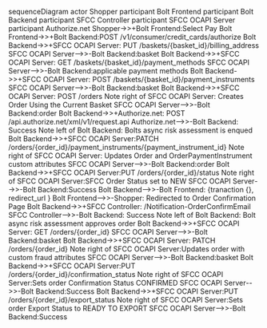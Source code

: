 sequenceDiagram
    actor Shopper
    participant Bolt Frontend
    participant Bolt Backend
    participant SFCC Controller
    participant SFCC OCAPI Server
    participant Authorize.net
    Shopper->>+Bolt Frontend:Select Pay
    Bolt Frontend->>+Bolt Backend:POST /v1/consumer/credit_cards/authorize
    Bolt Backend->>+SFCC OCAPI Server: PUT /baskets/{basket_id}/billing_address
    SFCC OCAPI Server-->>-Bolt Backend:basket
    Bolt Backend->>+SFCC OCAPI Server: GET /baskets/{basket_id}/payment_methods
    SFCC OCAPI Server-->>-Bolt Backend:applicable payment methods
    Bolt Backend->>+SFCC OCAPI Server: POST /baskets/{basket_id}/payment_instruments
    SFCC OCAPI Server-->>-Bolt Backend:basket
    Bolt Backend->>+SFCC OCAPI Server: POST /orders
    Note right of SFCC OCAPI Server: Creates Order Using the Current Basket
    SFCC OCAPI Server-->>-Bolt Backend:order
    Bolt Backend->>+Authorize.net: POST /api.authorize.net/xml/v1/request.api
    Authorize.net-->>-Bolt Backend: Success
    Note left of Bolt Backend: Bolts async risk assessment is enqued
    Bolt Backend->>+SFCC OCAPI Server:PATCH /orders/{order_id}/payment_instruments/{payment_instrument_id}
    Note right of SFCC OCAPI Server: Updates Order and OrderPaymentInstrument custom attributes
    SFCC OCAPI Server-->>-Bolt Backend:order
    Bolt Backend->>+SFCC OCAPI Server:PUT /orders/{order_id}/status
    Note right of SFCC OCAPI Server:SFCC Order Status set to NEW
    SFCC OCAPI Server-->>-Bolt Backend:Success
    Bolt Backend-->>-Bolt Frontend: {tranaction {}, redirect_url }
    Bolt Frontend-->>-Shopper: Redirected to Order Confirmation Page
    Bolt Backend->>+SFCC Controller: /Notification-OrderConfirmEmail
    SFCC Controller-->>-Bolt Backend: Success
    Note left of Bolt Backend: Bolt async risk assessment approves order
    Bolt Backend->>+SFCC OCAPI Server: GET /orders/{order_id}
    SFCC OCAPI Server-->>-Bolt Backend:basket
    Bolt Backend->>+SFCC OCAPI Server: PATCH /orders/{order_id}
    Note right of SFCC OCAPI Server:Updates order with custom fraud attributes
    SFCC OCAPI Server-->>-Bolt Backend:basket
    Bolt Backend->>+SFCC OCAPI Server:PUT /orders/{order_id}/confirmation_status
    Note right of SFCC OCAPI Server:Sets order Confirmation Status CONFIRMED
    SFCC OCAPI Server-->>-Bolt Backend:Success
    Bolt Backend->>+SFCC OCAPI Server:PUT /orders/{order_id}/export_status
    Note right of SFCC OCAPI Server:Sets order Export Status to READY TO EXPORT
    SFCC OCAPI Server-->>-Bolt Backend:Success
